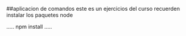 ##aplicacion de comandos
este es un ejercicios del curso
recuerden instalar los paquetes node


.....
npm install
.....